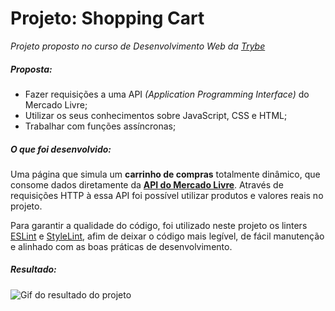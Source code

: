# Projeto: Shopping Cart

_Projeto proposto no curso de Desenvolvimento Web da_ [_Trybe_](https://www.betrybe.com/)

##### Proposta:
-   Fazer requisições a uma API  _(Application Programming Interface)_  do Mercado Livre;
-   Utilizar os seus conhecimentos sobre JavaScript, CSS e HTML;
-   Trabalhar com funções assíncronas;

##### O que foi desenvolvido:
Uma página que simula um **carrinho de compras** totalmente dinâmico, que consome dados diretamente da [**API do Mercado Livre**](https://developers.mercadolivre.com.br/pt_br/api-docs-pt-br).
Através de requisições HTTP à essa API foi possível utilizar produtos e valores reais no projeto.

Para garantir a qualidade do código, foi utilizado neste projeto os linters [ESLint](https://eslint.org/) e [StyleLint](https://stylelint.io/), afim de deixar o código mais legível, de fácil manutenção e alinhado com as boas práticas de desenvolvimento.

##### Resultado:
![Gif do resultado do projeto]()